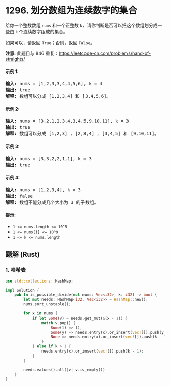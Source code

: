 # 1296. 划分数组为连续数字的集合
给你一个整数数组 `nums` 和一个正整数 `k`，请你判断是否可以把这个数组划分成一些由 `k` 个连续数字组成的集合。

如果可以，请返回 `True`；否则，返回 `False`。

**注意:** 此题目与 846 重复：https://leetcode-cn.com/problems/hand-of-straights/

#### 示例 1:
<pre>
<strong>输入:</strong> nums = [1,2,3,3,4,4,5,6], k = 4
<strong>输出:</strong> true
<strong>解释:</strong> 数组可以分成 [1,2,3,4] 和 [3,4,5,6]。
</pre>

#### 示例 2:
<pre>
<strong>输入:</strong> nums = [3,2,1,2,3,4,3,4,5,9,10,11], k = 3
<strong>输出:</strong> true
<strong>解释:</strong> 数组可以分成 [1,2,3] , [2,3,4] , [3,4,5] 和 [9,10,11]。
</pre>

#### 示例 3:
<pre>
<strong>输入:</strong> nums = [3,3,2,2,1,1], k = 3
<strong>输出:</strong> true
</pre>

#### 示例 4:
<pre>
<strong>输入:</strong> nums = [1,2,3,4], k = 3
<strong>输出:</strong> false
<strong>解释:</strong> 数组不能分成几个大小为 3 的子数组。
</pre>

#### 提示:
* `1 <= nums.length <= 10^5`
* `1 <= nums[i] <= 10^9`
* `1 <= k <= nums.length`

## 题解 (Rust)

### 1. 哈希表
```Rust
use std::collections::HashMap;

impl Solution {
    pub fn is_possible_divide(mut nums: Vec<i32>, k: i32) -> bool {
        let mut needs: HashMap<i32, Vec<i32>> = HashMap::new();
        nums.sort_unstable();

        for x in nums {
            if let Some(v) = needs.get_mut(&(x - 1)) {
                match v.pop() {
                    Some(1) => (),
                    Some(y) => needs.entry(x).or_insert(vec![]).push(y - 1),
                    None => needs.entry(x).or_insert(vec![]).push(k - 1),
                }
            } else if k > 1 {
                needs.entry(x).or_insert(vec![]).push(k - 1);
            }
        }

        needs.values().all(|v| v.is_empty())
    }
}
```
